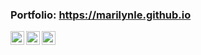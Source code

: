 ### Portfolio: https://marilynle.github.io

<a href="https://twitter.com/marilynlandim">
  <img align="left" alt="Marilyn Landim Esko | Twitter" width="22px" src="https://cdn.jsdelivr.net/npm/simple-icons@v3/icons/twitter.svg" />
</a>
<a href="https://www.linkedin.com/in/marilynlandim">
  <img align="left" alt="Marilyn Landim Esko" width="22px" src="https://cdn.jsdelivr.net/npm/simple-icons@v3/icons/linkedin.svg" />
</a>
<a href="https://medium.com/@esko.marilyn">
  <img align="left" alt="Linkedin" width="22px" src="https://cdn.jsdelivr.net/npm/simple-icons@v3/icons/medium.svg" />
</a>
<br />
<br />